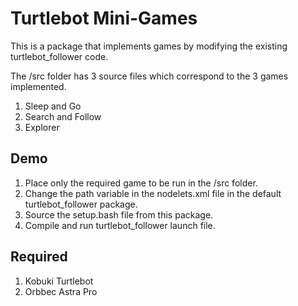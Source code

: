 # Turtlebot Mini-Games

This is a package that implements games by modifying the existing turtlebot_follower code.

The /src folder has 3 source files which correspond to the 3 games implemented.
1. Sleep and Go
2. Search and Follow
3. Explorer

## Demo

1. Place only the required game to be run in the /src folder.
2. Change the path variable in the nodelets.xml file in the default turtlebot_follower package.
3. Source the setup.bash file from this package.
4. Compile and run turtlebot_follower launch file.

## Required

1. Kobuki Turtlebot
2. Orbbec Astra Pro
